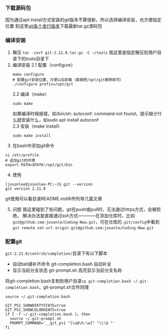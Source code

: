 ### 下载源码包

因为通过apt install方式安装的git版本不算很新，所以选择编译安装，也方便指定位置
到这里[git各个发行版本](https://github.com/git/git/tags)下载最新tar.gz源码包

### 编译安装
1. 解压
`tar -zxvf git-2.21.0.tar.gz -C ~/tools` 我这里是指定解压到用户目录下的tools目录下
2. 编译安装
    2.1 配置（configure）
    ```
    make configure
    # 配置git安装位置，方便以后卸载（直接把/opt/git删除即可）
    ./configure prefix=/opt/git
    ```
    2.2 编译（make）
    ```
    sudo make
    ```
    如果编译时候报错，如/bin/sh: autoconf: command not found，提示缺少什么就安装什么，如sudo apt install autoconf	
    2.3 安装（make install）
    ```
    sudo make install
    ```
3. 在bash中添加git命令
```
vi /etc/profile
# 追加git的环境
export PATH=$PATH:/opt/git/bin
```

4. 使用
```
[josonlee@josonlee-PC:~]$ git --version 
git version 2.21.0
```
git使用可以看目录README.md中所列举几篇文章

5. 问题
我这里碰到了些问题，git在push或pull时，无法通过https方式，会被拒绝。
解决办法是直接通过ssh方式————在添加仓库时，比如`git@github.com:josonle/Coding-Now.git`，可在仓库的`.git/config`中看到
`git remote set-url origin git@github.com:josonle/Coding-Now.git`

### 配置git
`git-2.21.0/contrib/completion/`目录下有以下脚本

- 自动tab键补齐命令 git-completion.bash 自动补全
- 显示当前分支状态 git-prompt.sh 高亮显示当前分支名称

将git-completion.bash复制到用户目录`cp git-completion.bash ~/.git-completion.bash`，git-prompt.sh文件同理

```
source ~/.git-completion.bash

GIT_PS1_SHOWDIRTYSTATE=true
GIT_PS1_SHOWCOLORHINTS=true           
if [ -f ~/.git-completion.bash ]; then
  source ~/.git-prompt.sh
  PROMPT_COMMAND='__git_ps1 "[\u@\h:\w]" "\\\$ "'
fi
```